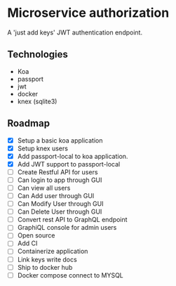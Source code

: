 # Microservice authorization
A 'just add keys' JWT authentication endpoint.

## Technologies
- Koa
- passport
- jwt
- docker
- knex (sqlite3)

## Roadmap
- [x] Setup a basic koa application
- [x] Setup knex users 
- [x] Add passport-local to koa application.
- [x] Add JWT support to passport-local
- [ ] Create Restful API for users
- [ ] Can login to app through GUI
- [ ] Can view all users
- [ ] Can Add user through GUI
- [ ] Can Modify User through GUI
- [ ] Can Delete User through GUI
- [ ] Convert rest API to GraphQL endpoint
- [ ] GraphiQL console for admin users
- [ ] Open source
- [ ] Add CI 
- [ ] Containerize application
- [ ] Link keys write docs
- [ ] Ship to docker hub
- [ ] Docker compose connect to MYSQL
